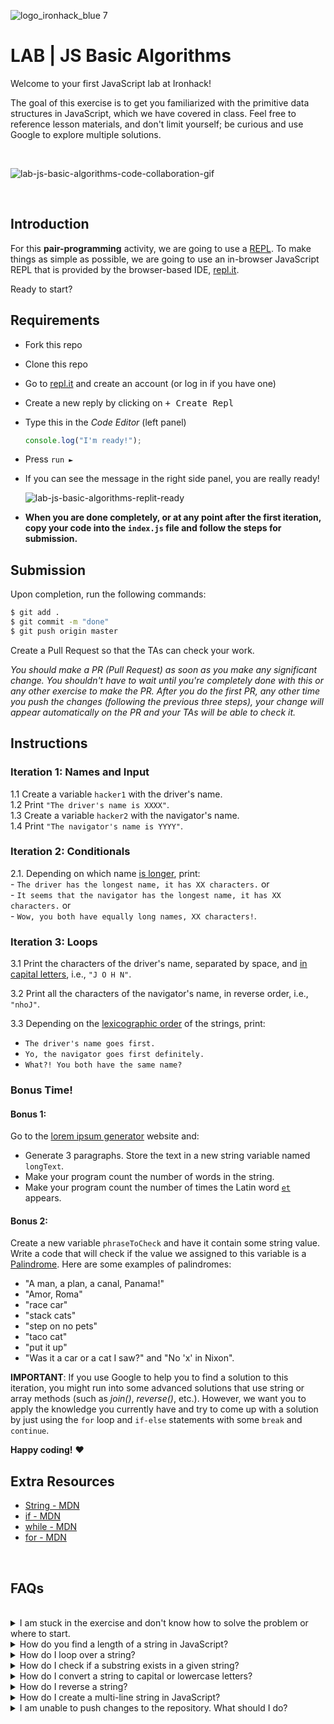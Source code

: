 ![logo_ironhack_blue 7](https://user-images.githubusercontent.com/23629340/40541063-a07a0a8a-601a-11e8-91b5-2f13e4e6b441.png)

# LAB | JS Basic Algorithms

Welcome to your first JavaScript lab at Ironhack!

The goal of this exercise is to get you familiarized with the primitive data structures in JavaScript, which we have covered in class. Feel free to reference lesson materials, and don't limit yourself; be curious and use Google to explore multiple solutions.

<br>

![lab-js-basic-algorithms-code-collaboration-gif](https://education-team-2020.s3.eu-west-1.amazonaws.com/web-dev/lab-js-basic-algorithms-code-collaboration-gif.gif)

<br>

## Introduction

For this **pair-programming** activity, we are going to use a [REPL](https://en.wikipedia.org/wiki/Read–eval–print_loop). To make things as simple as possible, we are going to use an in-browser JavaScript REPL that is provided by the browser-based IDE, [repl.it](https://replit.com/languages/javascript).

Ready to start?

## Requirements

- Fork this repo
- Clone this repo
- Go to [repl.it](https://repl.it/languages/nodejs) and create an account (or log in if you have one)
- Create a new reply by clicking on <kbd>+ Create Repl</kbd>
- Type this in the _Code Editor_ (left panel)
  ```javascript
  console.log("I'm ready!");
  ```
- Press `run ►`
- If you can see the message in the right side panel, you are really ready!

  ![lab-js-basic-algorithms-replit-ready](https://education-team-2020.s3.eu-west-1.amazonaws.com/web-dev/lab-js-basic-algorithms-replit-ready.png)

- **When you are done completely, or at any point after the first iteration, copy your code into the `index.js` file and follow the steps for submission.**

## Submission

Upon completion, run the following commands:

```bash
$ git add .
$ git commit -m "done"
$ git push origin master
```

Create a Pull Request so that the TAs can check your work.

_You should make a PR (Pull Request) as soon as you make any significant change. You shouldn't have to wait until you're completely done with this or any other exercise to make the PR. After you do the first PR, any other time you push the changes (following the previous three steps), your change will appear automatically on the PR and your TAs will be able to check it._

<!-- ## Submission -->

<!-- When you are done and you have checked that everything works fine, click on the **Share** button and copy the link from the *Share Link* field. Send this link to your TAs so they can check up on your work.
![](https://s3-eu-west-1.amazonaws.com/ih-materials/uploads/upload_b2aa98f91affe5d4c5f12f216b069184.png) -->

## Instructions

### Iteration 1: Names and Input

1.1 Create a variable `hacker1` with the driver's name. <br>
1.2 Print `"The driver's name is XXXX"`.<br>
1.3 Create a variable `hacker2` with the navigator's name.<br>
1.4 Print `"The navigator's name is YYYY"`.

### Iteration 2: Conditionals

2.1. Depending on which name [is longer](https://developer.mozilla.org/en-US/docs/Web/JavaScript/Reference/Global_Objects/String/length), print:
<br> - `The driver has the longest name, it has XX characters.` or <br> - `It seems that the navigator has the longest name, it has XX characters.` or <br> - `Wow, you both have equally long names, XX characters!`.

### Iteration 3: Loops

3.1 Print the characters of the driver's name, separated by space, and [in capital letters](https://developer.mozilla.org/en-US/docs/Web/JavaScript/Reference/Global_Objects/String/toUpperCase), i.e., `"J O H N"`.

3.2 Print all the characters of the navigator's name, in reverse order, i.e., `"nhoJ"`.

3.3 Depending on the [lexicographic order](https://en.wikipedia.org/wiki/Lexicographical_order) of the strings, print: <br>

- `The driver's name goes first.` <br>
- `Yo, the navigator goes first definitely.` <br>
- `What?! You both have the same name?`

### Bonus Time!

#### Bonus 1:

Go to the [lorem ipsum generator](http://www.lipsum.com/) website and:

- Generate 3 paragraphs. Store the text in a new string variable named `longText`.
- Make your program count the number of words in the string.
- Make your program count the number of times the Latin word [`et`](https://en.wiktionary.org/wiki/et#Latin) appears.

#### Bonus 2:

Create a new variable `phraseToCheck` and have it contain some string value. Write a code that will check if the value we assigned to this variable is a [Palindrome](https://en.wikipedia.org/wiki/Palindrome). Here are some examples of palindromes:

- "A man, a plan, a canal, Panama!"
- "Amor, Roma"
- "race car"
- "stack cats"
- "step on no pets"
- "taco cat"
- "put it up"
- "Was it a car or a cat I saw?" and "No 'x' in Nixon".

**IMPORTANT**: If you use Google to help you to find a solution to this iteration, you might run into some advanced solutions that use string or array methods (such as _join()_, _reverse()_, etc.). However, we want you to apply the knowledge you currently have and try to come up with a solution by just using the `for` loop and `if-else` statements with some `break` and `continue`.

**Happy coding!** :heart:

## Extra Resources

- [String - MDN](https://developer.mozilla.org/en-US/docs/Web/JavaScript/Reference/Global_Objects/String)
- [if - MDN](https://developer.mozilla.org/en-US/docs/Web/JavaScript/Reference/Statements/if...else)
- [while - MDN](https://developer.mozilla.org/en-US/docs/Web/JavaScript/Reference/Statements/while)
- [for - MDN](https://developer.mozilla.org/en-US/docs/Web/JavaScript/Reference/Statements/for)

<br>

## FAQs

<br>

<details>
  <summary>I am stuck in the exercise and don't know how to solve the problem or where to start.</summary>
  <br>

If you are stuck in your code and don't know how to solve the problem or where to start, you should take a step back and try to form a clear question about the specific issue you are facing. This will help you narrow down the problem and come up with potential solutions.

For example, is it a concept that you don't understand, or are you receiving an error message that you don't know how to fix? It is usually helpful to try to state the problem as clearly as possible, including any error messages you are receiving. This can help you communicate the issue to others and potentially get help from classmates or online resources.

Once you have a clear understanding of the problem, you will be able to start working toward the solution.

[Back to top](#faqs)

</details>

<details>
  <summary>How do you find a length of a string in JavaScript?</summary>
  <br>

To find the length of a string you can use the `length` property. Here is an example:

```js
const str = "Hello, world!"";
console.log(str.length); // 13
```

The `length` property returns the number of characters in the string, including spaces and special characters.

[Back to top](#faqs)

</details>

<details>
  <summary>How do I loop over a string?</summary>
  <br>

Here is an example of using a `for` loop to loop over a string:

```js
let str = "ironhack";

for (let i = 0; i < str.length; i++) {
  console.log(str[i]);
}
```

This code will iterate over each character in the `str` string. The loop will run for as many iterations as there are characters in the string.
On each iteration, the loop will log the current character to the console.

[Back to top](#faqs)

</details>

<details>
  <summary>How do I check if a substring exists in a given string?</summary>
  <br>

You can use the `includes()` method to check if a substring exists in a given string.

This method returns a boolean value (`true` or `false`) indicating whether the string it is called on includes the substring specified as an argument.

Example:

```js
let str = "hello world";

console.log(str.includes("hello")); // true
console.log(str.includes("world")); // true
console.log(str.includes("bye")); // false
```

  <br>

You can also use the `indexOf()` method, which returns the index of the first occurrence of the substring within the string, or -1 if the substring is not found.

Example:

```js
let str = "hello world";

console.log(str.indexOf("h")); // 0
console.log(str.indexOf("world")); // 6
console.log(str.indexOf("bye")); // -1
```

[Back to top](#faqs)

</details>

<details>
  <summary>How do I convert a string to capital or lowercase letters?</summary>
  <br>

#### Uppercase

To convert a string to _uppercase_ letters, use the `toUpperCase()` method. The method `toUpperCase()` returns a new string with all the characters in uppercase.

Example:

```js
let str = "ironhack";

console.log(str.toUpperCase()); // "IRONHACK"
```

  <br>

#### Lowercase

To convert a string to all _lowercase_ letters, you can use the `toLowerCase()` method. This method returns a new string with all the characters in lowercase.

Example:

```js
let str = "IRONHACK";

console.log(str.toLowerCase()); // "ironhack"
```

It's important to note that methods `toUpperCase()` and `toLowerCase()` do not modify the original string. They return a new string that has been converted to the desired case.

[Back to top](#faqs)

</details>

<details>
  <summary>How do I reverse a string?</summary>
  <br>

You can use a `for` loop to iterate over the characters of the string and add them to a new string in reverse order.

Example:

```js
let str = "drawer";
let reversed = "";

for (let i = str.length - 1; i >= 0; i--) {
  reversed += str[i];
}

console.log(reversed); // "reward"
```

The above example uses a `for` loop to iterate over the characters of the `str` string in reverse order, starting at the last character and ending at the first character. On each iteration, it adds the current character to the `reversed` string.

[Back to top](#faqs)

</details>

<details>
  <summary>How do I create a multi-line string in JavaScript?</summary>
  <br>

To create a multi-line string in JavaScript, you must use template literals. Template literals are string literals denoted with backticks (`). They allow you to embed expressions inside string values and create strings that span multiple lines.

Example:

```js
let str = `This is an
example of a
multi-line string.`;

console.log(str);
```

[Back to top](#faqs)

</details>

<details>
  <summary>I am unable to push changes to the repository. What should I do?</summary>
  <br>

There are a couple of possible reasons why you may be unable to _push_ changes to a Git repository:

1. **You have not committed your changes:** Before you can push your changes to the repository, you need to commit them using the `git commit` command. Make sure you have committed your changes and try pushing again. To do this, run the following terminal commands from the project folder:

```bash
git add .
git commit -m "Your commit message"
git push
```

2. **You do not have permission to push to the repository:** If you have cloned the repository directly from the main Ironhack repository without making a _Fork_ first, you do not have write access to the repository.
   To check which remote repository you have cloned, run the following terminal command from the project folder:

```bash
git remote -v
```

If the link shown is the same as the main Ironhack repository, you will need to fork the repository to your GitHub account first, and then clone your fork to your local machine to be able to push the changes.

Note: You may want to make a copy of the code you have locally, to avoid losing it in the process.

[Back to top](#faqs)

</details>
